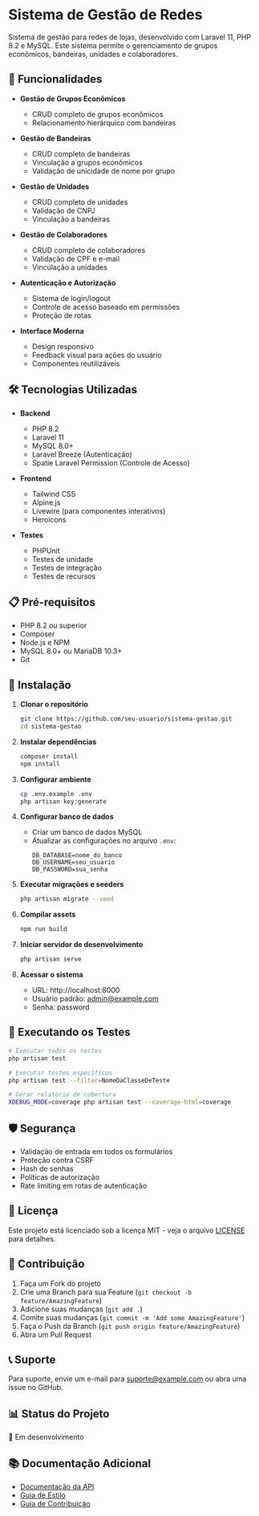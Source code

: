 # Sistema de Gestão de Redes

Sistema de gestão para redes de lojas, desenvolvido com Laravel 11, PHP 8.2 e MySQL. Este sistema permite o gerenciamento de grupos econômicos, bandeiras, unidades e colaboradores.

## 🚀 Funcionalidades

- **Gestão de Grupos Econômicos**
  - CRUD completo de grupos econômicos
  - Relacionamento hierárquico com bandeiras

- **Gestão de Bandeiras**
  - CRUD completo de bandeiras
  - Vinculação a grupos econômicos
  - Validação de unicidade de nome por grupo

- **Gestão de Unidades**
  - CRUD completo de unidades
  - Validação de CNPJ
  - Vinculação a bandeiras

- **Gestão de Colaboradores**
  - CRUD completo de colaboradores
  - Validação de CPF e e-mail
  - Vinculação a unidades

- **Autenticação e Autorização**
  - Sistema de login/logout
  - Controle de acesso baseado em permissões
  - Proteção de rotas

- **Interface Moderna**
  - Design responsivo
  - Feedback visual para ações do usuário
  - Componentes reutilizáveis

## 🛠️ Tecnologias Utilizadas

- **Backend**
  - PHP 8.2
  - Laravel 11
  - MySQL 8.0+
  - Laravel Breeze (Autenticação)
  - Spatie Laravel Permission (Controle de Acesso)

- **Frontend**
  - Tailwind CSS
  - Alpine.js
  - Livewire (para componentes interativos)
  - Heroicons

- **Testes**
  - PHPUnit
  - Testes de unidade
  - Testes de integração
  - Testes de recursos

## 📋 Pré-requisitos

- PHP 8.2 ou superior
- Composer
- Node.js e NPM
- MySQL 8.0+ ou MariaDB 10.3+
- Git

## 🚀 Instalação

1. **Clonar o repositório**
   ```bash
   git clone https://github.com/seu-usuario/sistema-gestao.git
   cd sistema-gestao
   ```

2. **Instalar dependências**
   ```bash
   composer install
   npm install
   ```

3. **Configurar ambiente**
   ```bash
   cp .env.example .env
   php artisan key:generate
   ```

4. **Configurar banco de dados**
   - Criar um banco de dados MySQL
   - Atualizar as configurações no arquivo `.env`:
     ```
     DB_DATABASE=nome_do_banco
     DB_USERNAME=seu_usuario
     DB_PASSWORD=sua_senha
     ```

5. **Executar migrações e seeders**
   ```bash
   php artisan migrate --seed
   ```

6. **Compilar assets**
   ```bash
   npm run build
   ```

7. **Iniciar servidor de desenvolvimento**
   ```bash
   php artisan serve
   ```

8. **Acessar o sistema**
   - URL: http://localhost:8000
   - Usuário padrão: admin@example.com
   - Senha: password

## 🧪 Executando os Testes

```bash
# Executar todos os testes
php artisan test

# Executar testes específicos
php artisan test --filter=NomeDaClasseDeTeste

# Gerar relatório de cobertura
XDEBUG_MODE=coverage php artisan test --coverage-html=coverage
```

## 🛡️ Segurança

- Validação de entrada em todos os formulários
- Proteção contra CSRF
- Hash de senhas
- Políticas de autorização
- Rate limiting em rotas de autenticação

## 📝 Licença

Este projeto está licenciado sob a licença MIT - veja o arquivo [LICENSE](LICENSE) para detalhes.

## 🤝 Contribuição

1. Faça um Fork do projeto
2. Crie uma Branch para sua Feature (`git checkout -b feature/AmazingFeature`)
3. Adicione suas mudanças (`git add .`)
4. Comite suas mudanças (`git commit -m 'Add some AmazingFeature'`)
5. Faça o Push da Branch (`git push origin feature/AmazingFeature`)
6. Abra um Pull Request

## 📞 Suporte

Para suporte, envie um e-mail para suporte@example.com ou abra uma issue no GitHub.

## 📊 Status do Projeto

🚧 Em desenvolvimento

## 📚 Documentação Adicional

- [Documentação da API](docs/api.md)
- [Guia de Estilo](docs/STYLEGUIDE.md)
- [Guia de Contribuição](docs/CONTRIBUTING.md)
